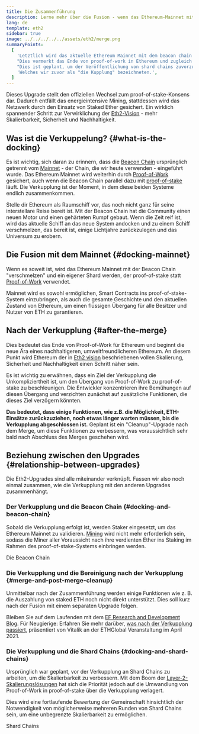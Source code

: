 ```yaml
---
title: Die Zusammenführung
description: Lerne mehr über die Fusion - wenn das Ethereum-Mainnet mit dem durch die Beacon Chain koordinierten proof-of-stake-System verbunden wird.
lang: de
template: eth2
sidebar: true
image: ../../../../../assets/eth2/merge.png
summaryPoints:
  [
    'Letztlich wird das aktuelle Ethereum Mainnet mit dem beacon chain koordiniertem proof-of-stake system "fusioniert".',
    "Dies vermerkt das Ende von proof-of-work in Ethereum und zugleich den Start, zu einem vollen Übergang in proof-of-stake.",
    "Dies ist geplant, um der Veröffentlichung von shard chains zuvorzukommen.",
    'Welches wir zuvor als "die Kupplung" bezeichneten.',
  ]
---
```


<UpgradeStatus date="~Q1/Q2 2022">
  Dieses Upgrade stellt den offiziellen Wechsel zum proof-of-stake-Konsens dar. Dadurch entfällt das energieintensive Mining, stattdessen wird das Netzwerk durch den Einsatz von Staked Ether gesichert. Ein wirklich spannender Schritt zur Verwirklichung der <a href="/eth2/vision/">Eth2-Vision</a> - mehr Skalierbarkeit, Sicherheit und Nachhaltigkeit.
</UpgradeStatus>

## Was ist die Verkuppelung? {#what-is-the-docking}

Es ist wichtig, sich daran zu erinnern, dass die [Beacon Chain](/eth2/beacon-chain/) ursprünglich getrennt vom [Mainnet](/glossary/#mainnet) - der Chain, die wir heute verwenden - eingeführt wurde. Das Ethereum Mainnet wird weiterhin durch [Proof-of-Work](/developers/docs/consensus-mechanisms/pow/) gesichert, auch wenn die Beacon Chain parallel dazu mit [proof-of-stake](/developers/docs/consensus-mechanisms/pos/) läuft. Die Verkupplung ist der Moment, in dem diese beiden Systeme endlich zusammenkommen.

Stelle dir Ethereum als Raumschiff vor, das noch nicht ganz für seine interstellare Reise bereit ist. Mit der Beacon Chain hat die Community einen neuen Motor und einen gehärteten Rumpf gebaut. Wenn die Zeit reif ist, wird das aktuelle Schiff an das neue System andocken und zu einem Schiff verschmelzen, das bereit ist, einige Lichtjahre zurückzulegen und das Universum zu erobern.

## Die Fusion mit dem Mainnet {#docking-mainnet}

Wenn es soweit ist, wird das Ethereum Mainnet mit der Beacon Chain "verschmelzen" und ein eigener Shard werden, der proof-of-stake statt [Proof-of-Work](/developers/docs/consensus-mechanisms/pow/) verwendet.

Mainnet wird es sowohl ermöglichen, Smart Contracts ins proof-of-stake-System einzubringen, als auch die gesamte Geschichte und den aktuellen Zustand von Ethereum, um einen flüssigen Übergang für alle Besitzer und Nutzer von ETH zu garantieren.

## Nach der Verkupplung {#after-the-merge}

Dies bedeutet das Ende von Proof-of-Work für Ethereum und beginnt die neue Ära eines nachhaltigeren, umweltfreundlicheren Ethereum. An diesem Punkt wird Ethereum der in [Eth2 vision](/eth2/vision/) beschriebenen vollen Skalierung, Sicherheit und Nachhaltigkeit einen Schritt näher sein.

Es ist wichtig zu erwähnen, dass ein Ziel der Verkupplung die Unkompliziertheit ist, um den Übergang von Proof-of-Work zu proof-of-stake zu beschleunigen. Die Entwickler konzentrieren ihre Bemühungen auf diesen Übergang und verzichten zunächst auf zusätzliche Funktionen, die dieses Ziel verzögern könnten.

**Das bedeutet, dass einige Funktionen, wie z.B. die Möglichkeit, ETH-Einsätze zurückzuziehen, noch etwas länger warten müssen, bis die Verkupplung abgeschlossen ist.** Geplant ist ein "Cleanup"-Upgrade nach dem Merge, um diese Funktionen zu verbessern, was voraussichtlich sehr bald nach Abschluss des Merges geschehen wird.

## Beziehung zwischen den Upgrades {#relationship-between-upgrades}

Die Eth2-Upgrades sind alle miteinander verknüpft. Fassen wir also noch einmal zusammen, wie die Verkupplung mit den anderen Upgrades zusammenhängt.

### Der Verkupplung und die Beacon Chain {#docking-and-beacon-chain}

Sobald die Verkupplung erfolgt ist, werden Staker eingesetzt, um das Ethereum Mainnet zu validieren. [Mining](/developers/docs/consensus-mechanisms/pow/mining/) wird nicht mehr erforderlich sein, sodass die Miner aller Voraussicht nach ihre verdienten Ether ins Staking im Rahmen des proof-of-stake-Systems einbringen werden.

<ButtonLink to="/eth2/beacon-chain/">Die Beacon Chain</ButtonLink>

### Die Verkupplung und die Bereinigung nach der Verkupplung {#merge-and-post-merge-cleanup}

Unmittelbar nach der Zusammenführung werden einige Funktionen wie z. B. die Auszahlung von staked ETH noch nicht direkt unterstützt. Dies soll kurz nach der Fusion mit einem separaten Upgrade folgen.

Bleiben Sie auf dem Laufenden mit dem [EF Research and Development Blog](https://blog.ethereum.org/category/research-and-development/). Für Neugierige: Erfahren Sie mehr darüber, [ was nach der Verkupplung passiert](https://youtu.be/7ggwLccuN5s?t=101), präsentiert von Vitalik an der ETHGlobal Veranstaltung im April 2021.

### Die Verkupplung und die Shard Chains {#docking-and-shard-chains}

Ursprünglich war geplant, vor der Verkupplung an Shard Chains zu arbeiten, um die Skalierbarkeit zu verbessern. Mit dem Boom der [Layer-2-Skalierungslösungen](/developers/docs/scaling/#layer-2-scaling) hat sich die Priorität jedoch auf die Umwandlung von Proof-of-Work in proof-of-stake über die Verkupplung verlagert.

Dies wird eine fortlaufende Bewertung der Gemeinschaft hinsichtlich der Notwendigkeit von möglicherweise mehreren Runden von Shard Chains sein, um eine unbegrenzte Skalierbarkeit zu ermöglichen.

<ButtonLink to="/eth2/shard-chains/">Shard Chains</ButtonLink>
